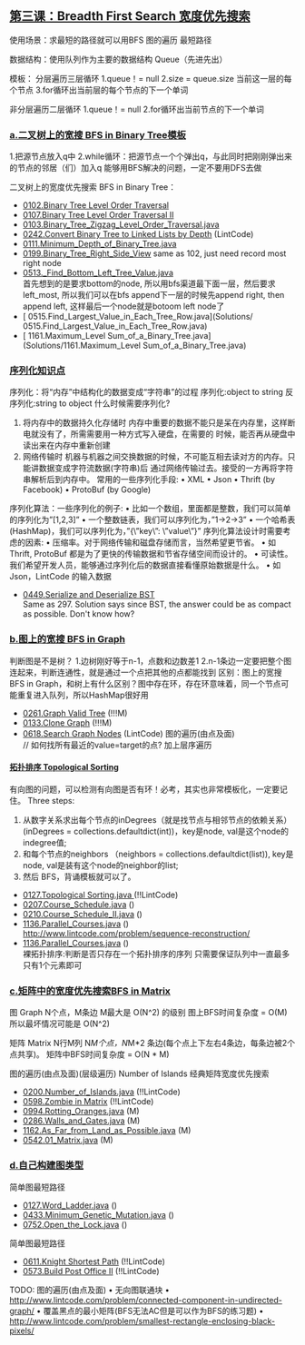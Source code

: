## [第三课：Breadth First Search 宽度优先搜索](/Data-Structure.py) 

使用场景：求最短的路径就可以用BFS
图的遍历
最短路径

数据结构：使用队列作为主要的数据结构 Queue（先进先出）

模板：
分层遍历三层循环 
1.queue！= null 
2.size = queue.size 当前这一层的每个节点 
3.for循环出当前层的每个节点的下一个单词

非分层遍历二层循环
1.queue！= null 
2.for循环出当前节点的下一个单词

### [a.二叉树上的宽搜 BFS in Binary Tree模板](/Data-Structure.py) 
1.把源节点放入q中
2.while循环：把源节点一个个弹出q，与此同时把刚刚弹出来的节点的邻居（们）加入q
能够用BFS解决的问题，一定不要用DFS去做

二叉树上的宽度优先搜索 BFS in Binary Tree：
- [0102.Binary Tree Level Order Traversal](Solutions/0102.Binary_Tree_Level_Order_Traversal.java)<br>
- [0107.Binary Tree Level Order Traversal II](Solutions/0107.Binary_Tree_Level_Order_Traversal_II.java)<br> 
- [0103.Binary_Tree_Zigzag_Level_Order_Traversal.java](Solutions/0103.Binary_Tree_Zigzag_Level_Order_Traversal.java)<br> 
- [0242.Convert Binary Tree to Linked Lists by Depth](Solutions/0242.Convert_Binary_Tree_to_Linked_Lists_by_Depth.java)  (LintCode) <br> 
- [0111.Minimum_Depth_of_Binary_Tree.java](Solutions/0111.Minimum_Depth_of_Binary_Tree.java)   <br>
- [0199.Binary_Tree_Right_Side_View](Solutions/0199.Binary_Tree_Right_Side_View.java)  same as 102, just need record most right node <br>
- [0513._Find_Bottom_Left_Tree_Value.java](Solutions/0513._Find_Bottom_Left_Tree_Value.java)<br>
首先想到的是要求bottom的node, 所以用bfs渠道最下面一层，然后要求left_most, 所以我们可以在bfs append下一层的时候先append right, then append left, 这样最后一个node就是botoom left node了
- [ 0515.Find_Largest_Value_in_Each_Tree_Row.java](Solutions/ 0515.Find_Largest_Value_in_Each_Tree_Row.java)<br>
- [ 1161.Maximum_Level Sum_of_a_Binary_Tree.java](Solutions/1161.Maximum_Level Sum_of_a_Binary_Tree.java)<br>

### [序列化知识点]() 
序列化：将“内存”中结构化的数据变成“字符串”的过程 序列化:object to string 反序列化:string to object
什么时候需要序列化?
1. 将内存中的数据持久化存储时
内存中重要的数据不能只是呆在内存里，这样断电就没有了，所需需要用一种方式写入硬盘，在需要的 时候，能否再从硬盘中读出来在内存中重新创建
2. 网络传输时 机器与机器之间交换数据的时候，不可能互相去读对方的内存。只能讲数据变成字符流数据(字符串)后
通过网络传输过去。接受的一方再将字符串解析后到内存中。 常用的一些序列化手段:
• XML
• Json
• Thrift (by Facebook)
• ProtoBuf (by Google)

序列化算法：一些序列化的例子:
• 比如一个数组，里面都是整数，我们可以简单的序列化为”[1,2,3]”
• 一个整数链表，我们可以序列化为，”1->2->3”
• 一个哈希表(HashMap)，我们可以序列化为，”{\”key\”: \”value\”}”
序列化算法设计时需要考虑的因素:
• 压缩率。对于网络传输和磁盘存储而言，当然希望更节省。
• 如 Thrift, ProtoBuf 都是为了更快的传输数据和节省存储空间而设计的。
• 可读性。我们希望开发人员，能够通过序列化后的数据直接看懂原始数据是什么。
• 如 Json，LintCode 的输入数据

- [0449.Serialize and Deserialize BST](Solutions/0449.Serialize_and_Deserialize_BST)<br>
Same as 297. Solution says since BST, the answer could be as compact as possible. Don't know how?
 
### [b.图上的宽搜 BFS in Graph](/Data-Structure.py) 

判断图是不是树？
1.边树刚好等于n-1，点数和边数差1
2.n-1条边一定要把整个图连起来，判断连通性，就是通过一个点把其他的点都能找到
区别：图上的宽搜 BFS in Graph，和树上有什么区别？图中存在环，存在环意味着，同一个节点可能重复进入队列，所以HashMap很好用

- [0261.Graph Valid Tree](Solutions/0261.Graph_Valid_Tree.java) (!!!M) <br>
- [0133.Clone Graph](Solutions/0133.Clone_Graph.java) (!!!M) <br>
- [0618.Search Graph Nodes](Solutions/0618.Search_Graph_Nodes.java) (LintCode)  图的遍历(由点及面) <br>    //
如何找所有最近的value=target的点? 加上层序遍历

#### [拓扑排序 Topological Sorting](/Data-Structure.py) 
有向图的问题，可以检测有向图是否有环！必考，其实也非常模板化，一定要记住。
Three steps: 
1. 从数字关系求出每个节点的inDegrees（就是找节点与相邻节点的依赖关系） (inDegrees = collections.defaultdict(int))，key是node, val是这个node的indegree值; 
2. 和每个节点的neighbors （neighbors = collections.defaultdict(list)), key是node, val是装有这个node的neighbor的list; 
3. 然后 BFS，背诵模板就可以了。

- [0127.Topological Sorting.java ](Solutions/0127.Topological_Sorting.java) (!!LintCode)  <br>
- [0207.Course_Schedule.java](Solutions/0207.Course_Schedule.java) ()  <br>
- [0210.Course_Schedule_II.java](Solutions/0210.Course_Schedule_II.java) ()  <br> 
- [1136.Parallel_Courses.java](Solutions/1136.Parallel_Courses.java) ()  <br> 
http://www.lintcode.com/problem/sequence-reconstruction/
- [1136.Parallel_Courses.java](Solutions/1136.Parallel_Courses.java) ()  <br> 
裸拓扑排序:判断是否只存在一个拓扑排序的序列 只需要保证队列中一直最多只有1个元素即可

### [c.矩阵中的宽度优先搜索BFS in Matrix](/Data-Structure.py) 
图 Graph
N个点，M条边
M最大是 O(N^2) 的级别 图上BFS时间复杂度 = O(M) 所以最坏情况可能是 O(N^2)

矩阵 Matrix
N行M列
N*M个点，N*M*2 条边(每个点上下左右4条边，每条边被2个点共享)。 矩阵中BFS时间复杂度 = O(N * M)

图的遍历(由点及面)(层级遍历)   Number of Islands 经典矩阵宽度优先搜索 
- [0200.Number_of_Islands.java](Solutions/0200.Number_of_Islands.java) (!!LintCode) <br>
- [0598.Zombie in Matrix](Solutions/0598.Zombie_in_Matrix.java) (!!LintCode) <br>
- [0994.Rotting_Oranges.java](Solutions/0994.Rotting_Oranges.java) (M) <br>
- [0286.Walls_and_Gates.java](Solutions/0286.Walls_and_Gates.java) (M) <br>
- [1162.As_Far_from_Land_as_Possible.java](1162.As_Far_from_Land_as_Possible.java) (M) <br>
- [0542.01_Matrix.java](0542.01_Matrix.java) (M) <br>

### [d.自己构建图类型](/Data-Structure.py) 
简单图最短路径 
- [0127.Word_Ladder.java](Solutions/0127.Word_Ladder.java) () <br>
- [0433.Minimum_Genetic_Mutation.java](Solutions/0433.Minimum_Genetic_Mutation.java) () <br>
- [0752.Open_the_Lock.java](Solutions/0752.Open_the_Lock.java) () <br>

简单图最短路径 
- [0611.Knight Shortest Path](Solutions/0611.Knight_Shortest_Path.java) (!!LintCode) <br>
- [0573.Build Post Office II](Solutions/0573.Build_Post_Office_II.java) (!!LintCode) <br>

TODO:
图的遍历(由点及面)
• 无向图联通块
• http://www.lintcode.com/problem/connected-component-in-undirected-graph/ 
• 覆盖黑点的最小矩阵(BFS无法AC但是可以作为BFS的练习题)
• http://www.lintcode.com/problem/smallest-rectangle-enclosing-black-pixels/


